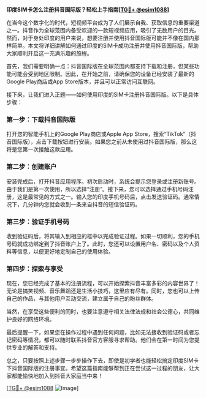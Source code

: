 **印度SIM卡怎么注册抖音国际版？轻松上手指南[[TG💪+ @esim1088](https://t.me/s/esim1088)]**

在当今这个数字化的时代，短视频平台成为了人们展示自我、获取信息的重要渠道之一。抖音作为全球范围内备受欢迎的一款短视频应用，吸引了无数用户的目光。然而，对于身处印度的用户来说，想要注册并使用抖音国际版可能并不像在国内那样简单。本文将详细讲解如何通过印度的SIM卡成功注册并使用抖音国际版，帮助大家顺利开启这一充满乐趣的旅程。

首先，我们需要明确一点：抖音国际版在全球范围内都支持下载和注册，但某些功能可能会受到地区限制。因此，在开始之前，请确保您的设备已经安装了最新的Google Play商店或App Store版本，并且可以正常访问互联网。

接下来，让我们进入正题——如何使用印度的SIM卡注册抖音国际版。以下是具体步骤：

### 第一步：下载抖音国际版

打开您的智能手机上的Google Play商店或Apple App Store，搜索“TikTok”（抖音国际版），点击下载按钮进行安装。如果您之前从未使用过抖音国际版，那么这将是您第一次接触这款应用。

### 第二步：创建账户

安装完成后，打开抖音应用程序。初次启动时，系统会提示您登录或注册新账号。由于我们是第一次使用，所以选择“注册”。接下来，您可以选择通过手机号码注册，这是最常见的方式之一。输入您的印度手机号码后，点击发送验证码。通常情况下，几分钟内您就会收到一条来自抖音的短信验证码。

### 第三步：验证手机号码

收到验证码后，将其输入到相应的框中以完成验证过程。如果一切顺利，您的手机号码就成功绑定到了抖音账户上了。此时，您还可以设置用户名、密码以及个人资料等信息，以便更好地定制自己的使用体验。

### 第四步：探索与享受

现在，您已经完成了基本的注册流程，可以开始探索抖音丰富多彩的内容世界了！无论是搞笑视频、音乐舞蹈还是生活小技巧，这里应有尽有。同时，您也可以上传自己的作品，与其他用户互动交流，建立属于自己的粉丝群体。

当然，在享受这些便利的同时，也要注意遵守相关法律法规和社会公德心，共同维护良好的网络环境。

最后提醒一下，如果您在操作过程中遇到任何问题，比如无法接收到验证码或者忘记密码等情况，都可以随时联系抖音官方客服寻求帮助。他们会在第一时间为您提供专业的解答和支持。

总之，只要按照上述步骤一步步操作下去，即使是初学者也能轻松搞定印度SIM卡下抖音国际版的注册事宜。希望这篇指南能够帮到正在尝试这一过程的朋友，让大家都能愉快地加入到抖音大家庭当中来！

[[TG💪+ @esim1088](https://t.me/s/esim1088) ![Image](https://i.postimg.cc/4NQfJmqS/Snipaste-2025-05-13-00-14-12.png)]